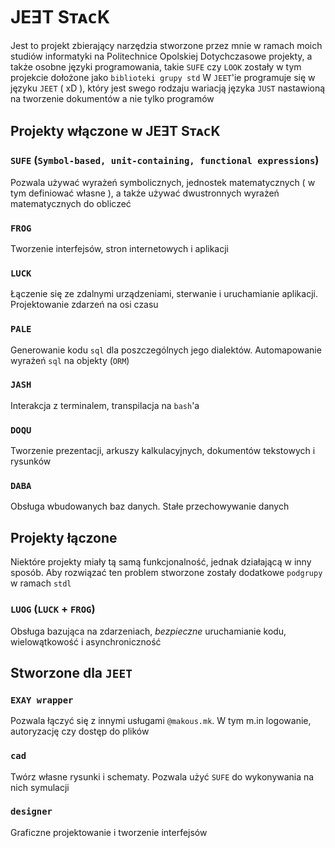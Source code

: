 # JEƎT SᴛᴀᴄK

Jest to projekt zbierający narzędzia stworzone przez mnie w ramach moich studiów informatyki na Politechnice Opolskiej
Dotychczasowe projekty, a także osobne języki programowania, takie `SUFE` czy `LOOK` zostały w tym projekcie dołożone jako `biblioteki grupy std`
W `JEET`'ie programuje się w języku `JEET` ( xD ), który jest swego rodzaju wariacją języka `JUST` nastawioną na tworzenie dokumentów a nie tylko programów

## Projekty włączone w JEƎT SᴛᴀᴄK

### `SUFE` (`Symbol-based, unit-containing, functional expressions`)

Pozwala używać wyrażeń symbolicznych, jednostek matematycznych ( w tym definiować własne ), a także używać dwustronnych wyrażeń matematycznych do obliczeć

### `FROG`

Tworzenie interfejsów, stron internetowych i aplikacji

### `LUCK`

Łączenie się ze zdalnymi urządzeniami, sterwanie i uruchamianie aplikacji. Projektowanie zdarzeń na osi czasu

### `PALE`

Generowanie kodu `sql` dla poszczególnych jego dialektów. Automapowanie wyrażeń `sql` na objekty (`ORM`)

### `JASH`

Interakcja z terminalem, transpilacja na `bash`'a

### `DOQU`

Tworzenie prezentacji, arkuszy kalkulacyjnych, dokumentów tekstowych i rysunków

### `DABA`

Obsługa wbudowanych baz danych. Stałe przechowywanie danych

## Projekty łączone

Niektóre projekty miały tą samą funkcjonalność, jednak działającą w inny sposób. Aby rozwiązać ten problem stworzone zostały dodatkowe `podgrupy` w ramach `stdl`

### `LUOG` (`LUCK` + `FROG`)

Obsługa bazująca na zdarzeniach, _bezpieczne_ uruchamianie kodu, wielowątkowość i asynchroniczność

## Stworzone dla `JEET`

### `EXAY wrapper`

Pozwala łączyć się z innymi usługami `@makous.mk`. W tym m.in logowanie, autoryzację czy dostęp do plików

### `cad`

Twórz własne rysunki i schematy. Pozwala użyć `SUFE` do wykonywania na nich symulacji

### `designer`

Graficzne projektowanie i tworzenie interfejsów
